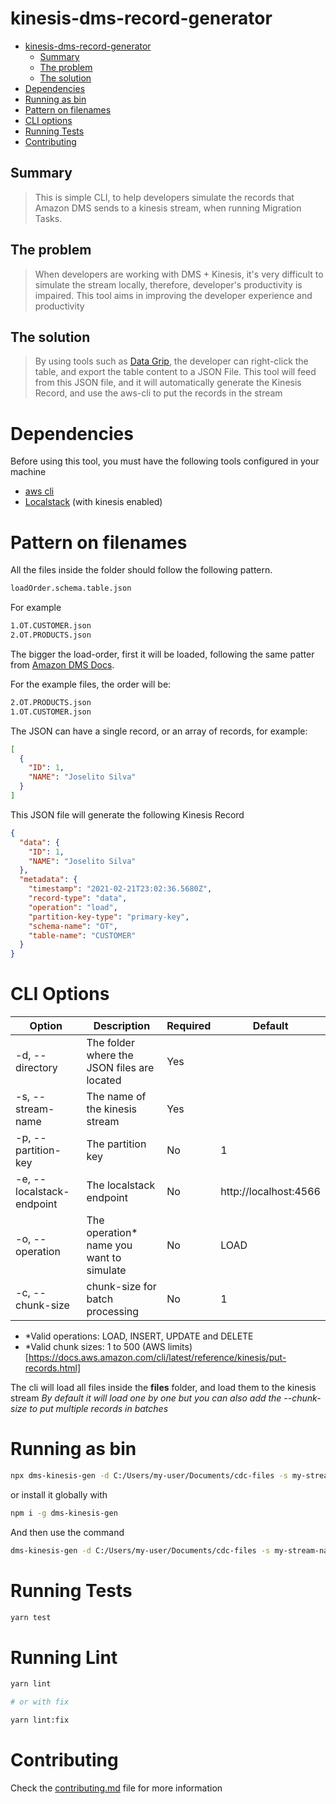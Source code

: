 # kinesis-dms-record-generator

- [kinesis-dms-record-generator](#kinesis-dms-record-generator)
  * [Summary](#summary)
  * [The problem](#the-problem)
  * [The solution](#the-solution)
- [Dependencies](#dependencies)
- [Running as bin](#running-as-bin)
- [Pattern on filenames](#pattern-on-filenames)
- [CLI options](#cli-options)
- [Running Tests](#running-tests)
- [Contributing](#contributing)


## Summary

> This is  simple CLI, to help developers simulate the records that Amazon DMS sends to
> a kinesis stream, when running Migration Tasks.

## The problem

> When developers are working with DMS + Kinesis, it's very difficult to simulate the stream locally,
> therefore, developer's productivity is impaired. This tool aims in improving the developer experience and productivity

## The solution

> By using tools such as [Data Grip](https://www.jetbrains.com/datagrip/), the developer can right-click the table,
> and export the table content to a JSON File. This tool will feed from this JSON file,
> and it will automatically generate the Kinesis Record, and use the aws-cli to put the records in the stream

# Dependencies

Before using this tool, you must have the following tools configured in your machine

- [aws cli](https://aws.amazon.com/cli/)
- [Localstack](https://github.com/localstack/localstack) (with kinesis enabled)

# Pattern on filenames

All the files inside the folder should follow the following pattern.

```bash
loadOrder.schema.table.json
```

For example

```bash
1.OT.CUSTOMER.json
2.OT.PRODUCTS.json
```

The bigger the load-order, first it will be loaded, following the same patter from [Amazon DMS Docs](https://docs.aws.amazon.com/dms/latest/userguide/CHAP_Tasks.CustomizingTasks.TableMapping.SelectionTransformation.Selections.html).

For the example files, the order will be:
```bash
2.OT.PRODUCTS.json
1.OT.CUSTOMER.json
```

The JSON can have a single record, or an array of records, for example:

```json
[
  {
    "ID": 1,
    "NAME": "Joselito Silva"
  }
]
```

This JSON file will generate the following Kinesis Record

```json
{
  "data": {
    "ID": 1,
    "NAME": "Joselito Silva"
  },
  "metadata": {
    "timestamp": "2021-02-21T23:02:36.5680Z",
    "record-type": "data",
    "operation": "load",
    "partition-key-type": "primary-key",
    "schema-name": "OT",
    "table-name": "CUSTOMER"
  }
}
```

# CLI Options

| Option | Description  | Required  | Default  |
| ------- | --- | --- | --- |
| -d, --directory <value> | The folder where the JSON files are located | Yes | |
| -s, --stream-name <value> | The name of the kinesis stream | Yes | |
| -p, --partition-key <value> | The partition key | No | 1 |
| -e, --localstack-endpoint <value> | The localstack endpoint | No | http://localhost:4566 |
| -o, --operation <value> | The operation* name you want to simulate | No | LOAD |
| -c, --chunk-size <value> | chunk-size for batch processing | No | 1 |

- *Valid operations: LOAD, INSERT, UPDATE and DELETE
- *Valid chunk sizes: 1 to 500 (AWS limits)[https://docs.aws.amazon.com/cli/latest/reference/kinesis/put-records.html]
  
The cli will load all files inside the **files** folder, and load them to the kinesis stream
_By default it will load one by one but you can also add the --chunk-size <value> to put multiple records in batches_

# Running as bin

```bash
npx dms-kinesis-gen -d C:/Users/my-user/Documents/cdc-files -s my-stream-name
```

or install it globally with

```bash
npm i -g dms-kinesis-gen
```

And then use the command

```bash
dms-kinesis-gen -d C:/Users/my-user/Documents/cdc-files -s my-stream-name
```

# Running Tests

```bash
yarn test
```

# Running Lint

```bash
yarn lint

# or with fix

yarn lint:fix
```

# Contributing

Check the [contributing.md](./CONTRIBUTING.md) file for more information